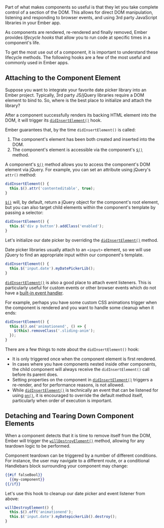 Part of what makes components so useful is that they let you take
complete control of a section of the DOM.  This allows for direct DOM
manipulation, listening and responding to browser events, and using 3rd
party JavaScript libraries in your Ember app.

As components are rendered, re-rendered and finally removed, Ember
provides _lifecycle hooks_ that allow you to run code at specific
times in a component's life.

To get the most use out of a component, it is important to understand
these lifecycle methods. The following hooks are a few of the most
useful and commonly used in Ember apps.

## Attaching to the Component Element

Suppose you want to integrate your favorite date picker library into an
Ember project. Typically, 3rd party JS/jQuery libraries require a DOM
element to bind to. So, where is the best place to initialize and attach
the library?

After a component successfully renders its backing HTML element into the
DOM, it will trigger its [`didInsertElement()`][did-insert-element] hook.

Ember guarantees that, by the time `didInsertElement()` is called:

1. The component's element has been both created and inserted into the
   DOM.
2. The component's element is accessible via the component's
   [`$()`][dollar]
   method.

A component's [`$()`][dollar] method allows you to access the
component's DOM element via jQuery. For example, you can set an
attribute using jQuery's `attr()` method:

```javascript
didInsertElement() {
  this.$().attr('contenteditable', true);
}
```

[`$()`][dollar] will, by default, return a jQuery object for the
component's root element, but you can also target child elements within
the component's template by passing a selector:

```javascript
didInsertElement() {
  this.$('div p button').addClass('enabled');
}
```

Let's initialize our date picker by overriding the
[`didInsertElement()`][did-insert-element] method.

Date picker libraries usually attach to an `<input>` element, so we will
use jQuery to find an appropriate input within our component's template.

```javascript
didInsertElement() {
  this.$('input.date').myDatePickerLib();
}
```

[`didInsertElement()`][did-insert-element] is also a good place to
attach event listeners. This is particularly useful for custom events or
other browser events which do not have a [built-in event
handler][event-names].

For example, perhaps you have some custom CSS animations trigger when the component
is rendered and you want to handle some cleanup when it ends:

```javascript
didInsertElement() {
  this.$().on('animationend', () => {
    $(this).removeClass('.sliding-anim');
  });
}
```

There are a few things to note about the `didInsertElement()` hook:

- It is only triggered once when the component element is first rendered.
- In cases where you have components nested inside other components, the
  child component will always receive the `didInsertElement()` call
  before its parent does.
- Setting properties on the component in
  [`didInsertElement()`][did-insert-element] triggers a re-render, and
  for performance reasons, is not allowed.
- While [`didInsertElement()`][did-insert-element] is technically an
  event that can be listened for using [`on()`][on], it is encouraged to
  override the default method itself, particularly when order of execution
  is important.

[did-insert-element]: https://api.emberjs.com/classes/Ember.Component.html#event_didInsertElement
[dollar]: https://api.emberjs.com/classes/Ember.Component.html#method__
[event-names]: ../handling-events/#toc_event-names
[on]: https://api.emberjs.com/classes/Ember.Component.html#method_on

## Detaching and Tearing Down Component Elements

When a component detects that it is time to remove itself from the DOM,
Ember will trigger the [`willDestroyElement()`][will-destroy-element]
method, allowing for any teardown logic to be performed.

Component teardown can be triggered by a number of different conditions.
For instance, the user may navigate to a different route, or a
conditional Handlebars block surrounding your component may change:

```handlebars
{{#if falseBool}}
  {{my-component}}
{{/if}}
```

Let's use this hook to cleanup our date picker and event listener from above:

```javascript
willDestroyElement() {
  this.$().off('animationend');
  this.$('input.date').myDatepickerLib().destroy();
}
```

[will-destroy-element]: https://api.emberjs.com/classes/Ember.Component.html#event_willDestroyElement
